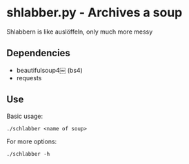 # shlabber.py - Archives a soup

Shlabbern is like auslöffeln, only much more messy

## Dependencies
 * beautifulsoup4￼ (bs4)
 * requests

## Use
Basic usage:
```
./schlabber <name of soup>
```
For more options:
```
./schlabber -h
```